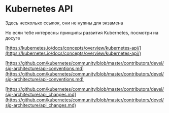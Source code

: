 # Kubernetes API

Здесь несколько ссылок, они не нужны для экзамена

Но если тебе интересны принципы развития Kubernetes, посмотри на досуге

[https://kubernetes.io/docs/concepts/overview/kubernetes-api/](https://kubernetes.io/docs/concepts/overview/kubernetes-api/)

[https://github.com/kubernetes/community/blob/master/contributors/devel/sig-architecture/api-conventions.md](https://github.com/kubernetes/community/blob/master/contributors/devel/sig-architecture/api-conventions.md)

[https://github.com/kubernetes/community/blob/master/contributors/devel/sig-architecture/api_changes.md](https://github.com/kubernetes/community/blob/master/contributors/devel/sig-architecture/api_changes.md)
